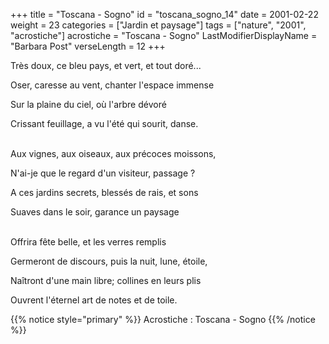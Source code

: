 +++
title = "Toscana - Sogno"
id = "toscana_sogno_14"
date = 2001-02-22
weight = 23
categories = ["Jardin et paysage"]
tags = ["nature", "2001", "acrostiche"]
acrostiche = "Toscana - Sogno"
LastModifierDisplayName = "Barbara Post"
verseLength = 12
+++

Très doux, ce bleu pays, et vert, et tout doré...

Oser, caresse au vent, chanter l'espace immense

Sur la plaine du ciel, où l'arbre dévoré

Crissant feuillage, a vu l'été qui sourit, danse.

 \
Aux vignes, aux oiseaux, aux précoces moissons,

N'ai-je que le regard d'un visiteur, passage ?

A ces jardins secrets, blessés de rais, et sons

Suaves dans le soir, garance un paysage

 \
Offrira fête belle, et les verres remplis

Germeront de discours, puis la nuit, lune, étoile,

Naîtront d'une main libre; collines en leurs plis

Ouvrent l'éternel art de notes et de toile.

{{% notice style="primary" %}}
Acrostiche : Toscana - Sogno
{{% /notice %}}
